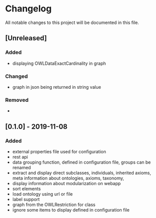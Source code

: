 # Changelog
All notable changes to this project will be documented in this file.

## [Unreleased]

### Added
- displaying OWLDataExactCardinality in graph

### Changed
- graph in json being returned in string value

### Removed
- 


## [0.1.0] - 2019-11-08
### Added
- external properties file used for configuration
- rest api
- data grouping function, defined in configuration file, groups can be renamed 
- extract and display direct subclasses, individuals, inherited axioms, meta information about ontologies, axioms, taxonomy,
- display information about modularization on webapp
- sort elements
- load ontology using url or file
- label support
- graph from the OWLRestriction for class
- ignore some items to display defined in configuration file
